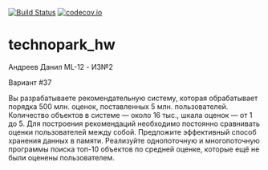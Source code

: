 [![Build Status](https://app.travis-ci.com/Dan1aR/technopark_hw.svg?branch=hw2)](https://app.travis-ci.com/github/Dan1aR/technopark_hw)
[![codecov.io](https://codecov.io/github/Dan1aR/technopark_hw/coverage.svg?branch=hw2)](https://codecov.io/gh/Dan1aR/technopark_hw/branch/hw2)

# technopark_hw

Андреев Данил ML-12 - ИЗ№2

Вариант #37

Вы разрабатываете рекомендательную систему, которая обрабатывает порядка 500 млн. оценок, поставленных 5 млн. пользователей. Количество объектов в системе — около 16 тыс., шкала оценок — от 1 до 5. Для построения рекомендаций необходимо постоянно сравнивать оценки пользователей между собой. Предложите эффективный способ хранения данных в памяти. Реализуйте однопоточную и многопоточную программы поиска топ-10 объектов по средней оценке, которые ещё не были оценены пользователем.
